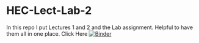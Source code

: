 # HEC-Lect-Lab-2

In this repo I put Lectures 1 and 2 and the Lab assignment. Helpful to have them all in one place.
Click Here
[![Binder](https://mybinder.org/badge_logo.svg)](https://mybinder.org/v2/gh/jkrosen20/HEC-Lect-Lab-2/HEAD)
